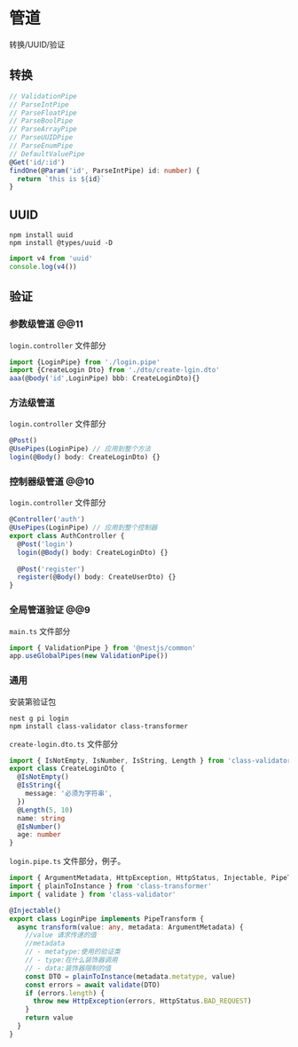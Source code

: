 # 管道

转换/UUID/验证

## 转换

```typescript
// ValidationPipe
// ParseIntPipe
// ParseFloatPipe
// ParseBoolPipe
// ParseArrayPipe
// ParseUUIDPipe
// ParseEnumPipe
// DefaultValuePipe
@Get('id/:id')
findOne(@Param('id', ParseIntPipe) id: number) {
  return `this is ${id}`
}
```

## UUID

```shell
npm install uuid
npm install @types/uuid -D
```

```typescript
import v4 from 'uuid'
console.log(v4())
```

## 验证

### 参数级管道 @@11

`login.controller` 文件部分

```typescript
import {LoginPipe} from './login.pipe'
import {CreateLogin Dto} from './dto/create-lgin.dto'
aaa(@body('id',LoginPipe) bbb: CreateLoginDto){}
```

### 方法级管道

`login.controller` 文件部分

```typescript
@Post()
@UsePipes(LoginPipe) // 应用到整个方法
login(@Body() body: CreateLoginDto) {}
```

### 控制器级管道 @@10

`login.controller` 文件部分

```typescript
@Controller('auth')
@UsePipes(LoginPipe) // 应用到整个控制器
export class AuthController {
  @Post('login')
  login(@Body() body: CreateLoginDto) {}
  
  @Post('register')
  register(@Body() body: CreateUserDto) {}
}
```

### 全局管道验证 @@9

`main.ts` 文件部分

```typescript
import { ValidationPipe } from '@nestjs/common'
app.useGlobalPipes(new ValidationPipe())
```

### 通用

安装第验证包

```shell
nest g pi login
npm install class-validator class-transformer
```

`create-login.dto.ts` 文件部分

```typescript
import { IsNotEmpty, IsNumber, IsString, Length } from 'class-validator'
export class CreateLoginDto {
  @IsNotEmpty()
  @IsString({
    message: '必须为字符串',
  })
  @Length(5, 10)
  name: string
  @IsNumber()
  age: number
}
```

`login.pipe.ts` 文件部分，例子。

```typescript
import { ArgumentMetadata, HttpException, HttpStatus, Injectable, PipeTransform } from '@nestjs/common'
import { plainToInstance } from 'class-transformer'
import { validate } from 'class-validator'

@Injectable()
export class LoginPipe implements PipeTransform {
  async transform(value: any, metadata: ArgumentMetadata) {
    //value 请求传递的值
    //metadata
    // - metatype:使用的验证类
    // - type:在什么装饰器调用
    // - data:装饰器限制的值
    const DTO = plainToInstance(metadata.metatype, value)
    const errors = await validate(DTO)
    if (errors.length) {
      throw new HttpException(errors, HttpStatus.BAD_REQUEST)
    }
    return value
  }
}
```
